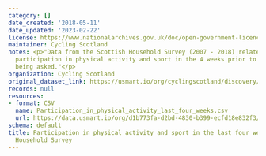 ```yaml
---
category: []
date_created: '2018-05-11'
date_updated: '2023-02-22'
license: https://www.nationalarchives.gov.uk/doc/open-government-licence/version/3/
maintainer: Cycling Scotland
notes: <p>"Data from the Scottish Household Survey (2007 - 2018) related to people's
  participation in physical activity and sport in the 4 weeks prior to the question
  being asked."</p>
organization: Cycling Scotland
original_dataset_link: https://usmart.io/org/cyclingscotland/discovery/discovery-view-detail/9bb661cb-1dea-4856-b6c2-6aac6508da03
records: null
resources:
- format: CSV
  name: Participation_in_physical_activity_last_four_weeks.csv
  url: https://data.usmart.io/org/d1b773fa-d2bd-4830-b399-ecfd18e832f3/resource?resourceGUID=e2e82854-062a-4bdd-a5d8-b0b09a9d3268
schema: default
title: Participation in physical activity and sport in the last four weeks - Scottish
  Household Survey
---
```

